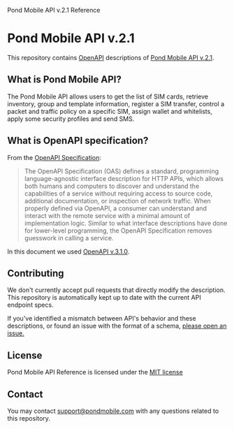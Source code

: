 Pond Mobile API v.2.1 Reference

# Pond Mobile API v.2.1  

This repository contains [OpenAPI](https://www.openapis.org/) descriptions of [Pond Mobile API v.2.1](https://api.pondmobile.com/v.2.1).

## What is Pond Mobile API?

The Pond Mobile API allows users to get the list of SIM cards, retrieve inventory, group and template information, register a SIM transfer, control a packet and traffic policy on a specific SIM, assign wallet and whitelists, apply some security profiles and send SMS. 

## What is OpenAPI specification?

From the [OpenAPI Specification](https://github.com/OAI/OpenAPI-Specification):

> The OpenAPI Specification (OAS) defines a standard, programming language-agnostic interface description for HTTP APIs, which allows both humans and computers to discover and understand the capabilities of a service without requiring access to source code, additional documentation, or inspection of network traffic. When properly defined via OpenAPI, a consumer can understand and interact with the remote service with a minimal amount of implementation logic. Similar to what interface descriptions have done for lower-level programming, the OpenAPI Specification removes guesswork in calling a service.

In this document we used [OpenAPI v.3.1.0](https://spec.openapis.org/oas/v3.1.0.html).

## Contributing

We don't currently accept pull requests that directly modify the description. This repository is automatically kept up to date with the current API endpoint specs.

If you've identified a mismatch between API's behavior and these descriptions, or found an issue with the format of a schema, [please open an issue.](https://github.com/bpdu/PondMobileAPIDoc/issues/new?template=schema-inaccuracy.md)

## License

Pond Mobile API Reference is licensed under the [MIT license](LICENSE.md)

## Contact

You may contact [support@pondmobile.com](mailto:support@pondmobile.com) with any questions related to this repository.

